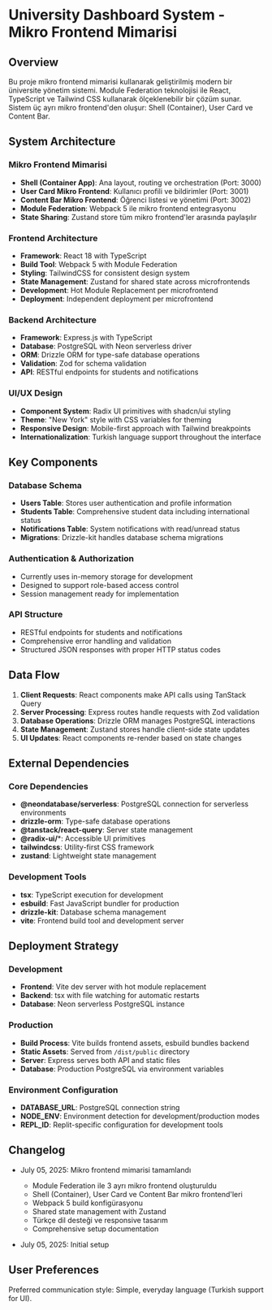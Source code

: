 # University Dashboard System - Mikro Frontend Mimarisi

## Overview

Bu proje mikro frontend mimarisi kullanarak geliştirilmiş modern bir üniversite yönetim sistemi. Module Federation teknolojisi ile React, TypeScript ve Tailwind CSS kullanarak ölçeklenebilir bir çözüm sunar. Sistem üç ayrı mikro frontend'den oluşur: Shell (Container), User Card ve Content Bar.

## System Architecture

### Mikro Frontend Mimarisi
- **Shell (Container App)**: Ana layout, routing ve orchestration (Port: 3000)
- **User Card Mikro Frontend**: Kullanıcı profili ve bildirimler (Port: 3001)
- **Content Bar Mikro Frontend**: Öğrenci listesi ve yönetimi (Port: 3002)
- **Module Federation**: Webpack 5 ile mikro frontend entegrasyonu
- **State Sharing**: Zustand store tüm mikro frontend'ler arasında paylaşılır

### Frontend Architecture
- **Framework**: React 18 with TypeScript
- **Build Tool**: Webpack 5 with Module Federation
- **Styling**: TailwindCSS for consistent design system
- **State Management**: Zustand for shared state across microfrontends
- **Development**: Hot Module Replacement per microfrontend
- **Deployment**: Independent deployment per microfrontend

### Backend Architecture
- **Framework**: Express.js with TypeScript
- **Database**: PostgreSQL with Neon serverless driver
- **ORM**: Drizzle ORM for type-safe database operations
- **Validation**: Zod for schema validation
- **API**: RESTful endpoints for students and notifications

### UI/UX Design
- **Component System**: Radix UI primitives with shadcn/ui styling
- **Theme**: "New York" style with CSS variables for theming
- **Responsive Design**: Mobile-first approach with Tailwind breakpoints
- **Internationalization**: Turkish language support throughout the interface

## Key Components

### Database Schema
- **Users Table**: Stores user authentication and profile information
- **Students Table**: Comprehensive student data including international status
- **Notifications Table**: System notifications with read/unread status
- **Migrations**: Drizzle-kit handles database schema migrations

### Authentication & Authorization
- Currently uses in-memory storage for development
- Designed to support role-based access control
- Session management ready for implementation

### API Structure
- RESTful endpoints for students and notifications
- Comprehensive error handling and validation
- Structured JSON responses with proper HTTP status codes

## Data Flow

1. **Client Requests**: React components make API calls using TanStack Query
2. **Server Processing**: Express routes handle requests with Zod validation
3. **Database Operations**: Drizzle ORM manages PostgreSQL interactions
4. **State Management**: Zustand stores handle client-side state updates
5. **UI Updates**: React components re-render based on state changes

## External Dependencies

### Core Dependencies
- **@neondatabase/serverless**: PostgreSQL connection for serverless environments
- **drizzle-orm**: Type-safe database operations
- **@tanstack/react-query**: Server state management
- **@radix-ui/***: Accessible UI primitives
- **tailwindcss**: Utility-first CSS framework
- **zustand**: Lightweight state management

### Development Tools
- **tsx**: TypeScript execution for development
- **esbuild**: Fast JavaScript bundler for production
- **drizzle-kit**: Database schema management
- **vite**: Frontend build tool and development server

## Deployment Strategy

### Development
- **Frontend**: Vite dev server with hot module replacement
- **Backend**: tsx with file watching for automatic restarts
- **Database**: Neon serverless PostgreSQL instance

### Production
- **Build Process**: Vite builds frontend assets, esbuild bundles backend
- **Static Assets**: Served from `/dist/public` directory
- **Server**: Express serves both API and static files
- **Database**: Production PostgreSQL via environment variables

### Environment Configuration
- **DATABASE_URL**: PostgreSQL connection string
- **NODE_ENV**: Environment detection for development/production modes
- **REPL_ID**: Replit-specific configuration for development tools

## Changelog

- July 05, 2025: Mikro frontend mimarisi tamamlandı
  - Module Federation ile 3 ayrı mikro frontend oluşturuldu
  - Shell (Container), User Card ve Content Bar mikro frontend'leri
  - Webpack 5 build konfigürasyonu
  - Shared state management with Zustand
  - Türkçe dil desteği ve responsive tasarım
  - Comprehensive setup documentation

- July 05, 2025: Initial setup

## User Preferences

Preferred communication style: Simple, everyday language (Turkish support for UI).